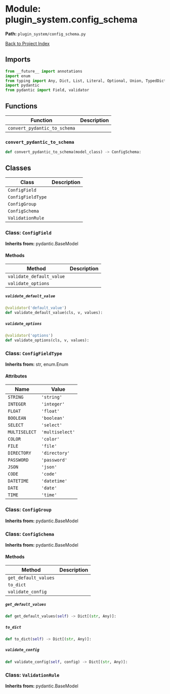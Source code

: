 # Module: plugin_system.config_schema

**Path:** `plugin_system/config_schema.py`

[Back to Project Index](../../index.md)

## Imports
```python
from __future__ import annotations
import enum
from typing import Any, Dict, List, Literal, Optional, Union, TypedDict, get_args, get_origin
import pydantic
from pydantic import Field, validator
```

## Functions

| Function | Description |
| --- | --- |
| `convert_pydantic_to_schema` |  |

### `convert_pydantic_to_schema`
```python
def convert_pydantic_to_schema(model_class) -> ConfigSchema:
```

## Classes

| Class | Description |
| --- | --- |
| `ConfigField` |  |
| `ConfigFieldType` |  |
| `ConfigGroup` |  |
| `ConfigSchema` |  |
| `ValidationRule` |  |

### Class: `ConfigField`
**Inherits from:** pydantic.BaseModel

#### Methods

| Method | Description |
| --- | --- |
| `validate_default_value` |  |
| `validate_options` |  |

##### `validate_default_value`
```python
@validator('default_value')
def validate_default_value(cls, v, values):
```

##### `validate_options`
```python
@validator('options')
def validate_options(cls, v, values):
```

### Class: `ConfigFieldType`
**Inherits from:** str, enum.Enum

#### Attributes

| Name | Value |
| --- | --- |
| `STRING` | `'string'` |
| `INTEGER` | `'integer'` |
| `FLOAT` | `'float'` |
| `BOOLEAN` | `'boolean'` |
| `SELECT` | `'select'` |
| `MULTISELECT` | `'multiselect'` |
| `COLOR` | `'color'` |
| `FILE` | `'file'` |
| `DIRECTORY` | `'directory'` |
| `PASSWORD` | `'password'` |
| `JSON` | `'json'` |
| `CODE` | `'code'` |
| `DATETIME` | `'datetime'` |
| `DATE` | `'date'` |
| `TIME` | `'time'` |

### Class: `ConfigGroup`
**Inherits from:** pydantic.BaseModel

### Class: `ConfigSchema`
**Inherits from:** pydantic.BaseModel

#### Methods

| Method | Description |
| --- | --- |
| `get_default_values` |  |
| `to_dict` |  |
| `validate_config` |  |

##### `get_default_values`
```python
def get_default_values(self) -> Dict[(str, Any)]:
```

##### `to_dict`
```python
def to_dict(self) -> Dict[(str, Any)]:
```

##### `validate_config`
```python
def validate_config(self, config) -> Dict[(str, Any)]:
```

### Class: `ValidationRule`
**Inherits from:** pydantic.BaseModel

